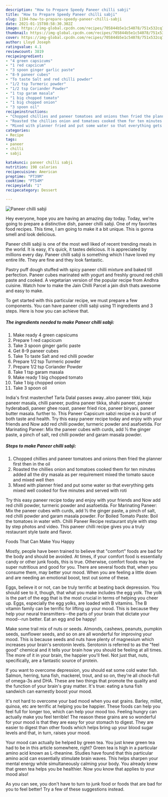 ```yaml
---
description: "How to Prepare Speedy Paneer chilli sabji"
title: "How to Prepare Speedy Paneer chilli sabji"
slug: 1194-how-to-prepare-speedy-paneer-chilli-sabji
date: 2021-01-15T08:58:30.302Z
image: https://img-global.cpcdn.com/recipes/705844b5e1c54078/751x532cq70/paneer-chilli-sabji-recipe-main-photo.jpg
thumbnail: https://img-global.cpcdn.com/recipes/705844b5e1c54078/751x532cq70/paneer-chilli-sabji-recipe-main-photo.jpg
cover: https://img-global.cpcdn.com/recipes/705844b5e1c54078/751x532cq70/paneer-chilli-sabji-recipe-main-photo.jpg
author: Lloyd Joseph
ratingvalue: 4.1
reviewcount: 3819
recipeingredient:
- "4 green capsicums"
- "1 red capcicum"
- "3 spoon ginger garlic paste"
- "8-9 paneer cubes"
- "To taste Salt and red chilli powder"
- "1/2 tsp Turmeric powder"
- "1/2 tsp Coriander Powder"
- "1 tsp garam masala"
- "1 big chopped tomato"
- "1 big chopped onion"
- "3 spoon oil"
recipeinstructions:
- "Chopped chillies and paneer tomatoes and onions then fried the planner first then in the oil"
- "Roasted the chillies onion and tomatoes cooked them for ten minutes added all the dry masala as per requirement mixed the tomato sauce and mixed well then"
- "Mixed with planner fried and put some water so that everything gets mixed well cooked for five minutes and served with roti"
categories:
- Recipe
tags:
- paneer
- chilli
- sabji

katakunci: paneer chilli sabji 
nutrition: 198 calories
recipecuisine: American
preptime: "PT39M"
cooktime: "PT54M"
recipeyield: "1"
recipecategory: Dessert

---
```



![Paneer chilli sabji](https://img-global.cpcdn.com/recipes/705844b5e1c54078/751x532cq70/paneer-chilli-sabji-recipe-main-photo.jpg)

Hey everyone, hope you are having an amazing day today. Today, we're going to prepare a distinctive dish, paneer chilli sabji. One of my favorites food recipes. This time, I am going to make it a bit unique. This is gonna smell and look delicious.

Paneer chilli sabji is one of the most well liked of recent trending meals in the world. It is easy, it's quick, it tastes delicious. It is appreciated by millions every day. Paneer chilli sabji is something which I have loved my entire life. They are fine and they look fantastic.

Pastry puff dough stuffed with spicy paneer chilli mixture and baked till perfection. Paneer cubes marinated with yogurt and freshly ground red chilli paste and cooked. A vegetarian version of the popular recipe from Andhra cuisine. Watch how to make the Jain Chilli Parcel a jain dish thats awesome and easy to make.


To get started with this particular recipe, we must prepare a few components. You can have paneer chilli sabji using 11 ingredients and 3 steps. Here is how you can achieve that.

<!--inarticleads1-->

##### The ingredients needed to make Paneer chilli sabji:

1. Make ready 4 green capsicums
1. Prepare 1 red capcicum
1. Take 3 spoon ginger garlic paste
1. Get 8-9 paneer cubes
1. Take To taste Salt and red chilli powder
1. Prepare 1/2 tsp Turmeric powder
1. Prepare 1/2 tsp Coriander Powder
1. Take 1 tsp garam masala
1. Make ready 1 big chopped tomato
1. Take 1 big chopped onion
1. Take 3 spoon oil


India&#39;s first masterchef Tarla Dalal passes away..aloo paneer tikki, kaju paneer masala, chilli paneer, pudina paneer tikka, shahi paneer, paneer hyderabadi, paneer ghee roast, paneer fried rice, paneer biryani, paneer butter masala. further to. This Paneer Capsicum sabzi recipe is a burst of both taste and health. Try this easy paneer recipe today and enjoy with your friends and Now add red chilli powder, turmeric powder and asafoetida. For Marinating Paneer: Mix the paneer cubes with curds, add ½ the ginger paste, a pinch of salt, red chilli powder and garam masala powder. 

<!--inarticleads2-->

##### Steps to make Paneer chilli sabji:

1. Chopped chillies and paneer tomatoes and onions then fried the planner first then in the oil
1. Roasted the chillies onion and tomatoes cooked them for ten minutes added all the dry masala as per requirement mixed the tomato sauce and mixed well then
1. Mixed with planner fried and put some water so that everything gets mixed well cooked for five minutes and served with roti


Try this easy paneer recipe today and enjoy with your friends and Now add red chilli powder, turmeric powder and asafoetida. For Marinating Paneer: Mix the paneer cubes with curds, add ½ the ginger paste, a pinch of salt, red chilli powder and garam masala powder. For Boiled Tomato Paste: Boil the tomatoes in water with. Chilli Paneer Recipe restaurant style with step by step photos and video. This paneer chilli recipe gives you a truly restaurant style taste and flavor. 

Foods That Can Make You Happy


Mostly, people have been trained to believe that "comfort" foods are bad for the body and should be avoided. At times, if your comfort food is essentially candy or other junk foods, this is true. Otherwise, comfort foods may be super nutritious and good for you. There are several foods that, when you consume them, may better your mood. When you are feeling a little down and are needing an emotional boost, test out some of these.

Eggs, believe it or not, can be truly terrific at beating back depression. You should see to it, though, that what you make includes the egg yolk. The yolk is the part of the egg that is the most crucial in terms of helping you cheer up. Eggs, especially the egg yolks, are loaded with B vitamins. The B vitamin family can be terrific for lifting up your mood. This is because they help your neural transmitters--the parts of your brain that dictate your mood--run better. Eat an egg and be happy!

Make some trail mix of nuts or seeds. Almonds, cashews, peanuts, pumpkin seeds, sunflower seeds, and so on are all wonderful for improving your mood. This is because seeds and nuts have plenty of magnesium which increases your brain's serotonin levels. Serotonin is referred to as the "feel good" chemical and it tells your brain how you should be feeling at all times. The more of it in your brain, the happier you'll feel. Not just that, nuts, specifically, are a fantastic source of protein.

If you want to overcome depression, you should eat some cold water fish. Salmon, herring, tuna fish, mackerel, trout, and so on, they're all chock-full of omega-3s and DHA. These are two things that promote the quality and the function of your brain's gray matter. It's true: eating a tuna fish sandwich can earnestly boost your mood. 

It's not hard to overcome your bad mood when you eat grains. Barley, millet, quinoa, etc are terrific at helping you be happier. These foods can help you feel full for longer too, which can help your mood too. Feeling hungry can actually make you feel terrible! The reason these grains are so wonderful for your mood is that they are easy for your stomach to digest. They are easier to digest than other foods which helps bring up your blood sugar levels and that, in turn, raises your mood.

Your mood can actually be helped by green tea. You just knew green tea had to be in this article somewhere, right? Green tea is high in a particular amino acid known as L-theanine. Studies have found that this particular amino acid can essentially stimulate brain waves. This helps sharpen your mental energy while simultaneously calming your body. You already knew that green tea helps you be healthier. Now you know that applies to your mood also!

As you can see, you don't have to turn to junk food or foods that are bad for you to feel better! Try  a few  of  these  suggestions  instead.

